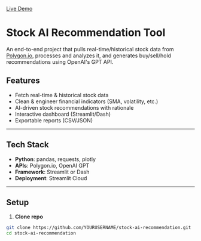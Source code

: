 [Live Demo](https://your-username-stock-ai-recommendation.streamlit.app)
# Stock AI Recommendation Tool

An end-to-end project that pulls real-time/historical stock data from [Polygon.io](https://polygon.io/), processes and analyzes it, and generates buy/sell/hold recommendations using OpenAI's GPT API.

## Features
- Fetch real-time & historical stock data
- Clean & engineer financial indicators (SMA, volatility, etc.)
- AI-driven stock recommendations with rationale
- Interactive dashboard (Streamlit/Dash)
- Exportable reports (CSV/JSON)

---

## Tech Stack
- **Python**: pandas, requests, plotly
- **APIs**: Polygon.io, OpenAI GPT
- **Framework**: Streamlit or Dash
- **Deployment**: Streamlit Cloud

---

## Setup

1. **Clone repo**
```bash
git clone https://github.com/YOURUSERNAME/stock-ai-recommendation.git
cd stock-ai-recommendation
